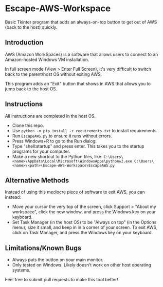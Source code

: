 # Escape-AWS-Workspace
Basic Tkinter program that adds an always-on-top button to get out of AWS (back to the host) quickly.

## Introduction
AWS (Amazon WorkSpaces) is a software that allows users to connect to an Amazon-hosted Windows VM installation.

In full screen mode (View > Enter Full Screen), it's very difficult to switch back to the parent/host OS without exiting AWS.

This program adds an "Exit" button that shows in AWS that allows you to jump back to the host OS.

## Instructions
All instructions are completed in the host OS.
* Clone this repo.
* Use `python -m pip install -r requirements.txt` to install requirements.
* Run `EscapeAWS.py` to ensure it runs without errors.
* Press Windows+R to go to the Run dialog.
* Type "shell:startup" and press enter. This takes you to the startup programs for your computer.
* Make a new shortcut to the Python files, like: `C:\Users\<name>\AppData\Local\Microsoft\WindowsApps\pythonw3.exe C:\Users\<name>\<path>\Escape-AWS-Workspace\EscapeAWS.py`

## Alternative Methods
Instead of using this mediocre piece of software to exit AWS, you can instead:
* Move your cursor the very top of the screen, click Support > "About my workspace", click the new window, and press the Windows key on your keyboard.
* Set Task Manager (in the host OS) to be "Always on top" (in the Options menu), size it small, and keep in in a corner of your screen. To exit AWS, click on Task Manager, and press the Windows key on your keyboard.

## Limitations/Known Bugs
* Always puts the button on your main monitor.
* Only tested on Windows. Likely doesn't work on other host operating systems.

Feel free to submit pull requests to make this tool better!
